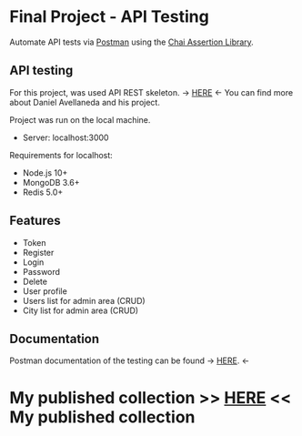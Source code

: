 # Final Project - API Testing
Automate API tests via [Postman](https://www.postman.com/) using the [Chai Assertion Library](https://www.chaijs.com/).

## API testing
For this project, was used API REST skeleton.
-> [HERE](https://github.com/davellanedam/node-express-mongodb-jwt-rest-api-skeleton) <- You can find more about  Daniel Avellaneda and his project. 

Project was run on the local machine.
- Server: localhost:3000

Requirements for localhost:
- Node.js 10+
- MongoDB 3.6+
- Redis 5.0+

## Features
- Token
- Register
- Login
- Password
- Delete
- User profile
- Users list for admin area (CRUD)
- City list for admin area (CRUD)

## Documentation
Postman documentation of the testing can be found -> [HERE](https://github.com/boggy988/FinalProject-API-Testing/blob/main/documentation.yaml). <-

# **My published collection >>  [HERE](https://documenter.getpostman.com/view/12021740/TVeqdnPZ)  << My published collection** 
